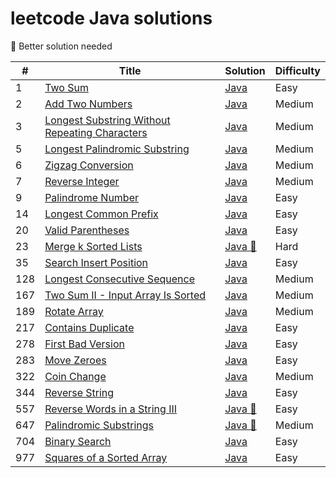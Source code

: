 # leetcode Java solutions

:see_no_evil: Better solution needed

| #   | Title                                                                                                                          | Solution                                                       | Difficulty |
|-----|--------------------------------------------------------------------------------------------------------------------------------|----------------------------------------------------------------|------------|
| 1   | [Two Sum](https://leetcode.com/problems/two-sum/)                                                                              | [Java](./src/two-sum.java)                                     | Easy       |
| 2   | [Add Two Numbers](https://leetcode.com/problems/add-two-numbers/)                                                              | [Java](./src/add-two-numbers.java)                             | Medium     |
| 3   | [Longest Substring Without Repeating Characters](https://leetcode.com/problems/longest-substring-without-repeating-characters/) | [Java](./src/longest-sub-without-rep-char.java)                | Medium     |
| 5   | [Longest Palindromic Substring](https://leetcode.com/problems/longest-palindromic-substring/)                                  | [Java](./src/Longest-Palindromic-Substring.java)               | Medium     |
| 6   | [Zigzag Conversion](https://leetcode.com/problems/zigzag-conversion/)                                                          | [Java](./src/Zigzag-Conversion.java)                           | Medium     |
| 7   | [Reverse Integer](https://leetcode.com/problems/reverse-integer/)                                                              | [Java](./src/Reverse-Integer.java)                             | Medium     |
| 9   | [Palindrome Number](https://leetcode.com/problems/palindrome-number/)                                                          | [Java](./src/palindrome-number.java)                           | Easy       |
| 14  | [Longest Common Prefix](https://leetcode.com/problems/longest-common-prefix/)                                                  | [Java](./src/longest-common-prefix.java)                       | Easy       |
| 20  | [Valid Parentheses](https://leetcode.com/problems/valid-parentheses/)                                                          | [Java](./src/valid-parentheses.java)                           | Easy       |
| 23  | [ Merge k Sorted Lists](https://leetcode.com/problems/merge-k-sorted-lists/)                                                          | [Java :see_no_evil:](./src/merge-k-sorted-lists.java)                       | Hard       |
| 35  | [Search Insert Position](https://leetcode.com/problems/search-insert-position/)                                                | [Java](./src/search-insert-position.java)                      | Easy       |
| 128 | [Longest Consecutive Sequence](https://leetcode.com/problems/longest-consecutive-sequence/)                                    | [Java](./src/longest-consecutive-sequence.java)                | Medium     |
| 167 | [Two Sum II - Input Array Is Sorted](https://leetcode.com/problems/two-sum-ii-input-array-is-sorted/)                          | [Java](./src/two-sum-ii-input-array-is-sorted.java)            | Medium     |
| 189 | [Rotate Array](https://leetcode.com/problems/rotate-array/)                                                                    | [Java](./src/rotate-array.java)                                | Medium     |
| 217 | [Contains Duplicate](https://leetcode.com/problems/contains-duplicate/)                                                        | [Java](./src/contains-duplicate.java)                          | Easy       |
| 278 | [First Bad Version](https://leetcode.com/problems/first-bad-version/)                                                          | [Java](./src/first-bad-version.java)                           | Easy       |
| 283 | [Move Zeroes](https://leetcode.com/problems/move-zeroes/)                                                                      | [Java](./src/move-zeroes.java)                                 | Easy       |
| 322 | [Coin Change](https://leetcode.com/problems/coin-change/)                                                                      | [Java](./src/coin-change.java)                                 | Medium     |
| 344 | [Reverse String](https://leetcode.com/problems/reverse-string/)                                                                                                             | [Java](./src/reverse-string.java)                              | Easy       |
| 557 | [Reverse Words in a String III](https://leetcode.com/problems/reverse-words-in-a-string-iii/)                                                                                                             | [Java :see_no_evil:](./src/reverse-words-in-a-string-iii.java) | Easy       |
| 647 | [Palindromic Substrings](https://leetcode.com/problems/palindromic-substrings/)                                                | [Java :see_no_evil:](./src/palindromic-substrings.java)        | Medium     |
| 704 | [Binary Search](https://leetcode.com/problems/binary-search/)                                                                  | [Java](./src/binary-search.java)                               | Easy       |
| 977 | [Squares of a Sorted Array](https://leetcode.com/problems/squares-of-a-sorted-array/)                                          | [Java](./src/squares-of-a-sorted-array.java)                   | Easy       |